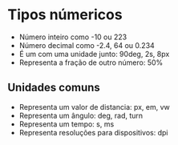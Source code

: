 # Tipos númericos

* <integer> Número inteiro como -10 ou 223
* <number> Número decimal como -2.4, 64 ou 0.234
* <dimension> É um <number> com uma unidade junto: 90deg, 2s, 8px
* <percentagem> Representa a fração de outro número: 50%


## Unidades comuns
* <length> Representa um valor de distancia: px, em, vw
* <angle> Representa um ângulo: deg, rad, turn
* <time> Representa um tempo: s, ms
* <resolution> Representa resoluções para dispositivos: dpi